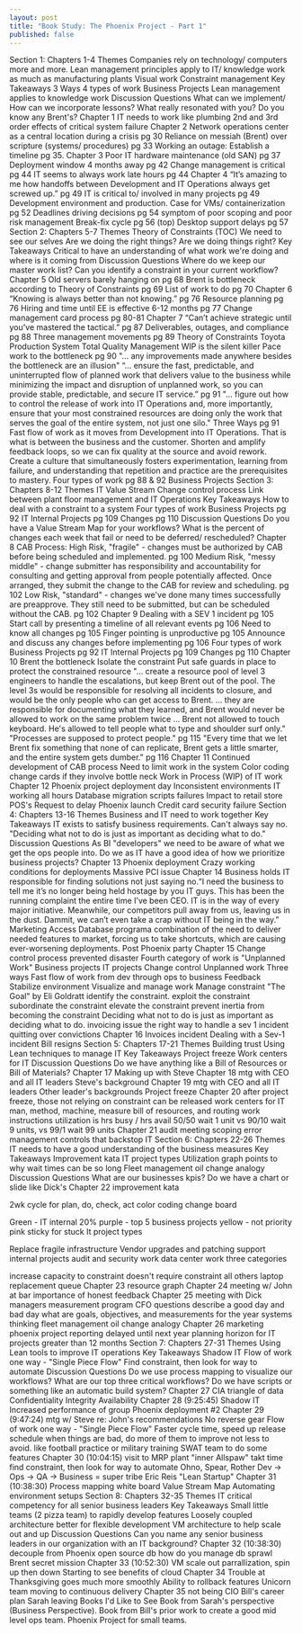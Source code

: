 ```yaml
---
layout: post
title: "Book Study: The Phoenix Project - Part 1"
published: false
---
```


Section 1: Chapters 1-4
Themes
Companies rely on technology/ computers more and more.
Lean management principles apply to IT/ knowledge work as much as manufacturing plants
Visual work
Constraint management
Key Takeaways
3 Ways
4 types of work
Business Projects
Lean management applies to knowledge work
Discussion Questions
What can we implement/ How can we incorporate lessons?
What really resonated with you?
Do you know any Brent's?
Chapter 1
IT needs to work like plumbing
2nd and 3rd order effects of critical system failure
Chapter 2
Network operations center as a central location during a crisis pg 30
Reliance on messiah (Brent) over scripture (systems/ procedures) pg 33
Working an outage: Establish a timeline pg 35.
Chapter 3
Poor IT hardware maintenance (old SAN) pg 37
Deployment window 4 months away pg 42
Change management is critical pg 44
IT seems to always work late hours pg 44
Chapter 4
“It’s amazing to me how handoffs between Development and IT Operations always get screwed up.” pg 49
IT is critical to/ involved in many projects pg 49
Development environment and production. Case for VMs/ containerization pg 52
Deadlines driving decisions pg 54
symptom of poor scoping and poor risk management
Break-fix cycle pg 56 (top)
Desktop support delays pg 57
Section 2: Chapters 5-7
Themes
Theory of Constraints (TOC)
We need to see our selves
Are we doing the right things?
Are we doing things right?
Key Takeaways
Critical to have an understanding of what work we're doing and where is it coming from
Discussion Questions
Where do we keep our master work list?
Can you identify a constraint in your current workflow?
Chapter 5
Old servers barely hanging on pg 68
Brent is bottleneck according to Theory of Constraints pg 69
List of work to do pg 70
Chapter 6
“Knowing is always better than not knowing.” pg 76
Resource planning pg 76
Hiring and time until EE is effective 6-12 months pg 77
Change management card process pg 80-81
Chapter 7
“Can’t achieve strategic until you’ve mastered the tactical.” pg 87
Deliverables, outages, and compliance pg 88
Three management movements pg 89
Theory of Constraints
Toyota Production System
Total Quality Management
WIP is the silent killer
Pace work to the bottleneck pg 90
"... any improvements made anywhere besides the bottleneck are an illusion"
“... ensure the fast, predictable, and uninterrupted flow of planned work that delivers value to the business while minimizing the impact and disruption of unplanned work, so you can provide stable, predictable, and secure IT service.” pg 91
"... figure out how to control the release of work into IT Operations and, more importantly, ensure that your most constrained resources are doing only the work that serves the goal of the entire system, not just one silo."
Three Ways pg 91
Fast flow of work as it moves from Development into IT Operations. That is what is between the business and the customer.
Shorten and amplify feedback loops, so we can fix quality at the source and avoid rework.
Create a culture that simultaneously fosters experimentation, learning from failure, and understanding that repetition and practice are the prerequisites to mastery.
Four types of work pg 88 & 92
Business Projects
Section 3: Chapters 8-12
Themes
IT Value Stream
Change control process
Link between plant floor management and IT Operations
Key Takeaways
How to deal with a constraint to a system
Four types of work
Business Projects pg 92
IT Internal Projects pg 109
Changes pg 110
Discussion Questions
Do you have a Value Stream Map for your workflows?
What is the percent of changes each week that fail or need to be deferred/ rescheduled?
Chapter 8
CAB Process:
High Risk, "fragile" - changes must be authorized by CAB before being scheduled and implemented. pg 100
Medium Risk, "messy middle" - change submitter has responsibility and accountability for consulting and getting approval from people potentially affected. Once arranged, they submit the change to the CAB for review and scheduling. pg 102
Low Risk, "standard" - changes we've done many times successfully are preapprove. They still need to be submitted, but can be scheduled without the CAB. pg 102
Chapter 9
Dealing with a SEV 1 incident pg 105
Start call by presenting a timeline of all relevant events pg 106
Need to know all changes pg 105
Finger pointing is unproductive pg 105
Announce and discuss any changes before implementing pg 106
Four types of work
Business Projects pg 92
IT Internal Projects pg 109
Changes pg 110
Chapter 10
Brent the bottleneck
Isolate the constraint
Put safe guards in place to protect the constrained resource
"... create a resource pool of level 3 engineers to handle the escalations, but keep Brent out of the pool. The level 3s would be responsible for resolving all incidents to closure, and would be the only people who can get access to Brent.
... they are responsible for documenting what they learned, and Brent would never be allowed to work on the same problem twice
... Brent not allowed to touch keyboard. He's allowed to tell people what to type and shoulder surf only."
"Processes are supposed to protect people." pg 115
"Every time that we let Brent fix something that none of can replicate, Brent gets a little smarter, and the entire system gets dumber." pg 116
Chapter 11
Continued development of CAB process
Need to limit work in the system
Color coding change cards if they involve bottle neck
Work in Process (WIP) of IT work
Chapter 12
Phoenix project deployment day
Inconsistent environments
IT working all hours
Database migration scripts failures
Impact to retail store POS's
Request to delay Phoenix launch
Credit card security failure
Section 4: Chapters 13-16
Themes
Business and IT need to work together
Key Takeaways
IT exists to satisfy business requirements.
Can't always say no.
"Deciding what not to do is just as important as deciding what to do."
Discussion Questions
As BI "developers" we need to be aware of what we get the ops people into.
Do we as IT have a good idea of how we prioritize business projects?
Chapter 13
Phoenix deployment
Crazy working conditions for deployments
Massive PCI issue
Chapter 14
Business holds IT responsible for finding solutions not just saying no.“I need the business to tell me it’s no longer being held hostage by you IT guys. This has been the running complaint the entire time I’ve been CEO. IT is in the way of every major initiative. Meanwhile, our competitors pull away from us, leaving us in the dust. Dammit, we can’t even take a crap without IT being in the way.”
Marketing Access Database programa combination of the need to deliver needed features to market, forcing us to take shortcuts, which are causing ever-worsening deployments.
Post Phoenix party
Chapter 15
Change control process prevented disaster
Fourth category of work is "Unplanned Work"
Business projects
IT projects
Change control
Unplanned work
Three ways
Fast flow of work from dev through ops to business
Feedback
Stabilize environment
Visualize and manage work
Manage constraint
"The Goal" by Eli Goldratt
identify the constraint.
exploit the constraint
subordinate the constraint
elevate the constraint
prevent inertia from becoming the constraint
Deciding what not to do is just as important as deciding what to do.
invoicing issue
the right way to handle a sev 1 incident
quitting over convictions
Chapter 16
Invoices incident
Dealing with a Sev-1 incident
Bill resigns
Section 5: Chapters 17-21
Themes
Building trust
Using Lean techniques to manage IT
Key Takeaways
Project freeze
Work centers for IT
Discussion Questions
Do we have anything like a Bill of Resources or Bill of Materials?
Chapter 17
Making up with Steve
Chapter 18
mtg with CEO and all IT leaders
Steve's background
Chapter 19
mtg with CEO and all IT leaders
Other leader's backgrounds
Project freeze
Chapter 20
after project freeze, those not relying on constraint can be released
work centers for IT
man, method, machine, measure
bill of resources, and routing
work instructions
utilization is hrs busy / hrs avail
50/50 wait 1 unit vs 90/10 wait 9 units, vs 99/1 wait 99 units
Chapter 21
audit meeting
scoping error
management controls that backstop IT
Section 6: Chapters 22-26
Themes
IT needs to have a good understanding of the business measures
Key Takeaways
Improvement kata
IT project types
Utilization graph points to why wait times can be so long
Fleet management oil change analogy
Discussion Questions
What are our businesses kpis? Do we have a chart or slide like Dick's
Chapter 22
improvement kata

2wk cycle for plan, do, check, act
color coding change board

Green - IT internal 20%
purple - top 5 business projects
yellow - not priority
pink sticky for stuck
It project types

Replace fragile infrastructure
Vendor upgrades and patching
support internal projects
audit and security work
data center work
three categories

increase capacity to constraint
doesn't require constraint
all others
laptop replacement queue
Chapter 23
resource graph
Chapter 24
meeting w/ John at bar
importance of honest feedback
Chapter 25
meeting with Dick
managers measurement program
CFO questions
describe a good day and bad day
what are goals, objectives, and measurements for the year
systems thinking
fleet management oil change analogy
Chapter 26
marketing phoenix project reporting delayed until next year
planning horizon for IT projects greater than 12 months
Section 7: Chapters 27-31
Themes
Using Lean tools to improve IT operations
Key Takeaways
Shadow IT
Flow of work one way - "Single Piece Flow"
Find constraint, then look for way to automate
Discussion Questions
Do we use process mapping to visualize our workflows?
What are our top three critical workflows?
Do we have scripts or something like an automatic build system?
Chapter 27
CIA triangle of data
Confidentiality
Integrity
Availability
Chapter 28 (9:25:45)
Shadow IT
Increased performance of group
Phoenix deployment #2
Chapter 29 (9:47:24)
mtg w/ Steve re: John's recommendations
No reverse gear
Flow of work one way - "Single Piece Flow"
Faster cycle time, speed up release schedule
when things are bad, do more of them to improve not less to avoid.
like football practice or military training
SWAT team to do some features
Chapter 30 (10:04:15)
visit to MRP plant
"inner Allspaw"
takt time
find constraint, then look for way to automate
Ohno, Spear, Rother
Dev -> Ops -> QA -> Business = super tribe
Eric Reis "Lean Startup"
Chapter 31 (10:38:30)
Process mapping white board
Value Stream Map
Automating environment setups
Section 8: Chapters 32-35
Themes
IT critical competency for all senior business leaders
Key Takeaways
Small little teams (2 pizza team) to rapidly develop features
Loosely coupled architecture better for flexible development
VM architecture to help scale out and up
Discussion Questions
Can you name any senior business leaders in our organization with an IT background?
Chapter 32 (10:38:30)
decouple from Phoenix
open source db
how do you manage db sprawl
Brent secret mission
Chapter 33 (10:52:30)
VM scale out parrallization, spin up then down
Starting to see benefits of cloud
Chapter 34
Trouble at Thanksgiving goes much more smoothly
Ability to rollback features
Unicorn team moving to continuous delivery
Chapter 35
not being CIO
Bill's career plan
Sarah leaving
Books I'd Like to See
Book from Sarah's perspective (Business Perspective).
Book from Bill's prior work to create a good mid level ops team. Phoenix Project for small teams.
